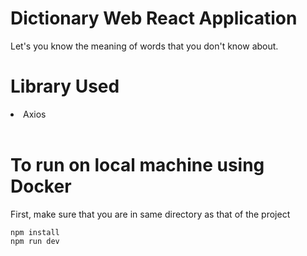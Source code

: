 # Dictionary Web React Application

Let's you know the meaning of words that you don't know about.

# Library Used

<li>Axios</li>
<br>

# To run on local machine using Docker

First, make sure that you are in same directory as that of the project

```
npm install
npm run dev
```
